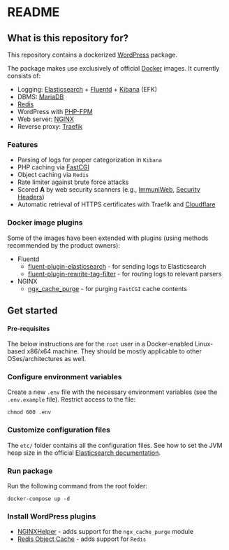 # README #

## What is this repository for? ##

This repository contains a dockerized [WordPress](https://wordpress.com) package.

The package makes use exclusively of official [Docker](https://www.docker.com/) images.
It currently consists of:
   * Logging: [Elasticsearch](https://www.elastic.co/elastic-stack/) + [Fluentd](https://www.fluentd.org/) + [Kibana](https://www.elastic.co/kibana/) (EFK)
   * DBMS: [MariaDB](https://mariadb.org/)
   * [Redis](https://redis.io/)
   * WordPress with [PHP-FPM](https://www.php.net/manual/en/install.fpm.php)
   * Web server: [NGINX](https://www.nginx.com/)
   * Reverse proxy: [Traefik](https://traefik.io/traefik/)

### Features

   * Parsing of logs for proper categorization in `Kibana`
   * PHP caching via [FastCGI](https://www.nginx.com/blog/9-tips-for-improving-wordpress-performance-with-nginx/#fastcgi)
   * Object caching via `Redis`
   * Rate limiter against brute force attacks
   * Scored <b>A</b> by web security scanners (e.g., [ImmuniWeb](https://www.immuniweb.com/), [Security Headers](https://securityheaders.com/))
   * Automatic retrieval of HTTPS certificates with Traefik and [Cloudflare](https://www.cloudflare.com/)

### Docker image plugins

Some of the images have been extended with plugins (using methods recommended by the product owners):
   * Fluentd
       * [fluent-plugin-elasticsearch](https://github.com/uken/fluent-plugin-elasticsearch) - for sending logs to Elasticsearch
       * [fluent-plugin-rewrite-tag-filter](https://github.com/fluent/fluent-plugin-rewrite-tag-filter) - for routing logs to relevant parsers
   * NGINX
      * [ngx_cache_purge](https://github.com/FRiCKLE/ngx_cache_purge) - for purging `FastCGI` cache contents

## Get started

#### Pre-requisites

The below instructions are for the `root` user in a Docker-enabled Linux-based x86/x64 machine. They should be mostly applicable to other OSes/architectures as well.

### Configure environment variables

Create a new `.env` file with the necessary environment variables (see the `.env.example` file).
Restrict access to the file:
```
chmod 600 .env
```

### Customize configuration files

The `etc/` folder contains all the configuration files.
See how to set the JVM heap size in the official [Elasticsearch documentation](https://www.elastic.co/guide/en/elasticsearch/reference/7.16/advanced-configuration.html#set-jvm-heap-size).

### Run package

Run the following command from the root folder:
```
docker-compose up -d
```

### Install WordPress plugins

   * [NGINXHelper](https://wordpress.org/plugins/nginx-helper/) - adds support for the `ngx_cache_purge` module
   * [Redis Object Cache](https://wordpress.org/plugins/redis-cache/) - adds support for `Redis`
